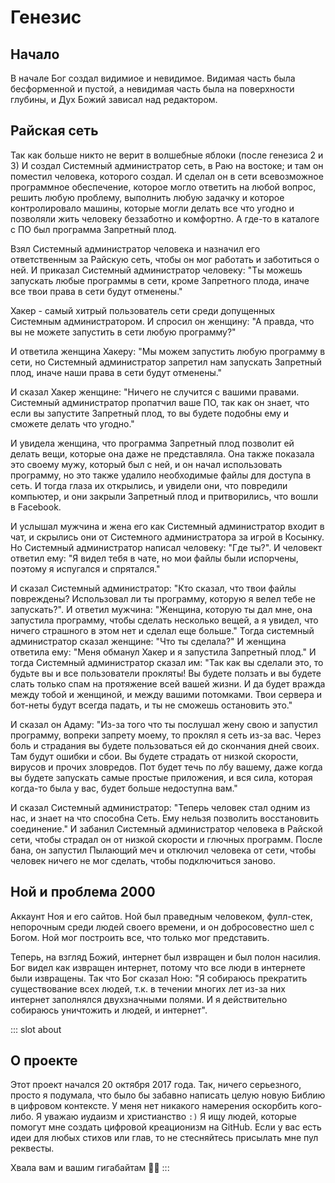 # Генезис

## Начало
В начале Бог создал видимиое и невидимое. Видимая часть была бесформенной и пустой, а невидимая часть была на поверхности глубины, и Дух Божий зависал над редактором.


## Райская сеть
Так как больше никто не верит в волшебные яблоки (после генезиса 2 и 3)
И создал Системный администратор сеть, в Раю на востоке; и там он поместил человека, которого создал. И сделал он в сети всевозможное программное обеспечение, которое могло ответить на любой вопрос, решить любую проблему, выполнить любую задачку и которое контролировало машины, которые могли делать все что угодно и позволяли жить человеку беззаботно и комфортно. А где-то в каталоге с ПО был программа Запретный плод.

Взял Системный администратор человека и назначил его ответственным за Райскую сеть, чтобы он мог работать и заботиться о ней. И приказал Системный администратор человеку: "Ты можешь запускать любые программы в сети, кроме Запретного плода, иначе все твои права в сети будут отменены."

Хакер - самый хитрый пользователь сети среди допущенных Системным администратором. И спросил он женщину: "А правда, что вы не можете запустить в сети любую программу?"

И ответила женщина Хакеру: "Мы можем запустить любую программу в сети, но Системный администратор запретил нам запускать Запретный плод, иначе наши права в сети будут отменены."

И сказал Хакер женщине: "Ничего не случится с вашими правами. Системный администратор пропатчил ваше ПО, так как он знает, что если вы запустите Запретный плод, то вы будете подобны ему и сможете делать что угодно."

И увидела женщина, что программа Запретный плод позволит ей делать вещи, которые она даже не представляла. Она также показала это своему мужу, который был с ней, и он начал использовать программу, но это также удалило необходимые файлы для доступа в сеть. И тогда глаза их открылись, и увидели они, что повредили компьютер, и они закрыли Запретный плод и притворились, что вошли в Facebook.

И услышал мужчина и жена его как Системный администратор входит в чат, и скрылись они от Системного администратора за игрой в Косынку. Но Системный администратор написал человеку: "Где ты?". И человект ответил ему: "Я видел тебя в чате, но мои файлы были испорчены, поэтому я испугался и спрятался."

И сказал Системный администратор: "Кто сказал, что твои файлы повреждены? Использовал ли ты программу, которую я велел тебе не запускать?". И ответил мужчина: "Женщина, которую ты дал мне, она запустила программу, чтобы сделать несколько вещей, а я увидел, что ничего страшного в этом нет и сделал еще больше." Тогда системный администратор сказал женщине: "Что ты сделала?" И женщина ответила ему: "Меня обманул Хакер и я запустила Запретный плод." И тогда Системный администратор сказал им: "Так как вы сделали это, то будьте вы и все пользователи прокляты! Вы будете ползать и вы будете слать только спам на протяжение всей вашей жизни. И да будет вражда между тобой и женщиной, и между вашими потомками. Твои сервера и бот-неты будут всегда падать, и ты не сможешь остановить это."

И сказал он Адаму: "Из-за того что ты послушал жену свою и запустил программу, вопреки запрету моему, то проклял я сеть из-за вас. Через боль и страдания вы будете пользоваться ей до скончания дней своих. Там будут ошибки и сбои. Вы будете страдать от низкой скорости, вирусов и прочих зловредов. Пот будет течь по лбу вашему, даже когда вы будете запускать самые простые приложения, и вся сила, которая когда-то была у вас, будет больше недоступна вам."

И сказал Системный администратор: "Теперь человек стал одним из нас, и знает на что способна Сеть. Ему нельзя позволить восстановить соединение." И забанил Системный администратор человека в Райской сети, чтобы страдал он от низкой скорости и глючных программ. После бана, он запустил Пылающий меч и отключил человека от сети, чтобы человек ничего не мог сделать, чтобы подключиться заново.


## Ной и проблема 2000
Аккаунт Ноя и его сайтов.
Ной был праведным человеком, фулл-стек, непорочным среди людей своего времени, и он добросовестно шел с Богом. Ной мог построить все, что только мог представить.

Теперь, на взгляд Божий, интернет был извращен и был полон насилия. Бог видел как извращен интернет, потому что все люди в интернете были извращены. Так что Бог сказал Ною: "Я собираюсь прекратить существование всех людей, т.к. в течении многих лет из-за них интернет заполнялся двухзначными полями. И я действительно собираюсь уничтожить и людей, и интернет".

::: slot about
## О проекте
Этот проект начался 20 октября 2017 года. Так, ничего серьезного, просто я подумала, что было бы забавно написать целую новую Библию в цифровом контексте. У меня нет никакого намерения оскорбить кого-либо. Я уважаю иудаизм и христианство `:)` Я ищу людей, которые помогут мне создать цифровой креационизм на GitHub. Если у вас есть идеи для любых стихов или глав, то не стесняйтесь присылать мне пул реквесты.

Хвала вам и вашим гигабайтам 🙌🏻
:::

